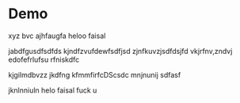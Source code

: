 # Demo


xyz
bvc
ajhfaugfa
heloo faisal 

jabdfgusdfsdfds
kjndfzvufdewfsdfjsd
zjnfkuvzjsdfdsjfd vkjrfnv,zndvj
edofefrlufsu
rfniskdfc

kjgilmdbvzz
jkdfng
kfmmfirfcDScsdc
mnjnunij
sdfasf

jknlnniuln
helo faisal fuck u 

